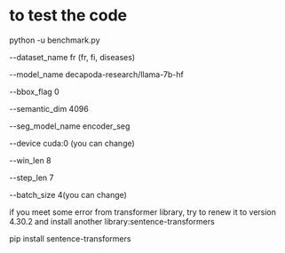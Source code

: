 # to test the code
python -u benchmark.py

--dataset_name fr (fr, fi, diseases)

--model_name decapoda-research/llama-7b-hf 

--bbox_flag 0 

--semantic_dim 4096

--seg_model_name encoder_seg 

--device cuda:0 (you can change) 

--win_len 8 

--step_len 7

--batch_size 4(you can change)

if you meet some error from transformer library, try to renew it to version 4.30.2
and install another library:sentence-transformers

pip install sentence-transformers

